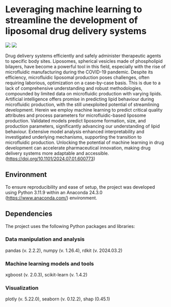 # Leveraging machine learning to streamline the development of liposomal drug delivery systems

<img src="https://img.shields.io/badge/Python-3.11.9-blue?style=flat-square"/> <img src="https://img.shields.io/badge/License-MIT-yellow?style=flat-square"/>

Drug delivery systems efficiently and safely administer therapeutic agents to specific body sites. Liposomes, spherical vesicles made of phospholipid bilayers, have become a powerful tool in this field, especially with the rise of microfluidic manufacturing during the COVID-19 pandemic. Despite its efficiency, microfluidic liposomal production poses challenges, often requiring laborious, optimization on a case-by-case basis. This is due to a lack of comprehensive understanding and robust methodologies, compounded by limited data on microfluidic production with varying lipids. Artificial intelligence offers promise in predicting lipid behaviour during microfluidic production, with the still unexploited potential of streamlining development. Herein we employ machine learning to predict critical quality attributes and process parameters for microfluidic-based liposome production. Validated models predict liposome formation, size, and production parameters, significantly advancing our understanding of lipid behaviour. Extensive model analysis enhanced interpretability and investigated underlying mechanisms, supporting the transition to microfluidic production. Unlocking the potential of machine learning in drug development can accelerate pharmaceutical innovation, making drug delivery systems more adaptable and accessible. (https://doi.org/10.1101/2024.07.01.600773)

## Environment

To ensure reproducibility and ease of setup, the project was developed using Python 3.11.9 within an Anaconda 24.3.0 (https://www.anaconda.com/) environment.

## Dependencies

The project uses the following Python packages and libraries:

### Data manipulation and analysis
pandas (v. 2.2.2),
numpy (v. 1.26.4),
rdkit (v. 2024.03.2)

### Machine learning models and tools
xgboost (v. 2.0.3),
scikit-learn (v. 1.4.2)

### Visualization
plotly (v. 5.22.0),
seaborn (v. 0.12.2),
shap (0.45.1)


